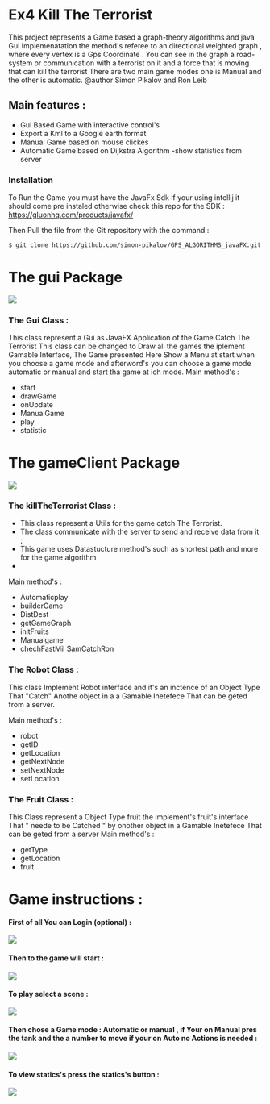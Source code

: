# Ex4 Kill The Terrorist
This  project represents a Game based a graph-theory algorithms and java Gui Implemenatation 
 the method's referee to an directional weighted graph , where every vertex is a Gps Coordinate .
 You can see in the graph a road-system or communication with a terrorist on it and a force that is moving that can kill the terrorist 
 There are two main game modes one is Manual and the other is automatic.
  @author  Simon Pikalov and Ron Leib
  
 
 Main features : 
  -  
  - Gui Based Game with interactive control's
  - Export a Kml to a Google earth format 
  - Manual Game based on mouse clickes
  - Automatic  Game based on Dijkstra Algorithm
  -show statistics from server 
 

  
### Installation
To Run the Game you must have the JavaFx Sdk if your using intellij it should come pre instaled otherwise 
check this repo for the SDK :  https://gluonhq.com/products/javafx/ 

Then 
Pull the file from the Git repository with the command : 
```sh
$ git clone https://github.com/simon-pikalov/GPS_ALGORITHMS_javaFX.git

```

# The gui Package 
![](photoLib/uml2.png)

### The Gui Class : 
This class represent a Gui as JavaFX Application of the Game Catch The Terrorist
This class can be changed to Draw all the games the iplement Gamable Interface,
The Game presented Here Show a Menu at start when you choose a game mode and afterword's
you can choose a game mode automatic or manual and start tha game at ich mode.
Main method's  : 
- start
- drawGame
- onUpdate
- ManualGame
- play
- statistic


# The gameClient Package 
![](photoLib/uml.png)

### The killTheTerrorist  Class : 
 * This class represent a Utils for the game  catch The Terrorist.
 * The  class communicate with the server to send and receive data from it ;
 * This game uses Datastucture method's such as shortest path and more for the game algorithm
 * 
Main method's  : 
- Automaticplay
- builderGame
- DistDest
- getGameGraph
- initFruits
- Manualgame
- chechFastMil
SamCatchRon
### The Robot  Class : 
This class Implement Robot interface and it's an inctence of
an Object Type That "Catch" Anothe object in a
a Gamable Inetefece That can be geted from a server.

Main method's  : 
- robot
- getID
- getLocation
- getNextNode
- setNextNode
- setLocation
### The Fruit  Class : 
This Class represent a Object Type fruit the implement's fruit's interface
That " neede to be Catched " by onother object in a
Gamable Inetefece That can be geted from a server
Main method's  : 
- getType
- getLocation
- fruit


# Game instructions : 


#### First of all You can Login (optional) :

 ![](photoLib/login.png)
 
 
  #### Then to the game will start  : 
  
   ![](photoLib/open.png)
 
 ####  To play  select a scene : 
 
  ![](photoLib/menu.png)
 
  ####  Then chose a Game mode : Automatic or manual , if Your on Manual pres the tank and the a number to move if your on Auto no Actions is needed  : 
  
  
   ![](photoLib/game.png)
   
 #### To view statics's press the statics's button   : 
     
  ![](photoLib/statistics.png)
   
   

